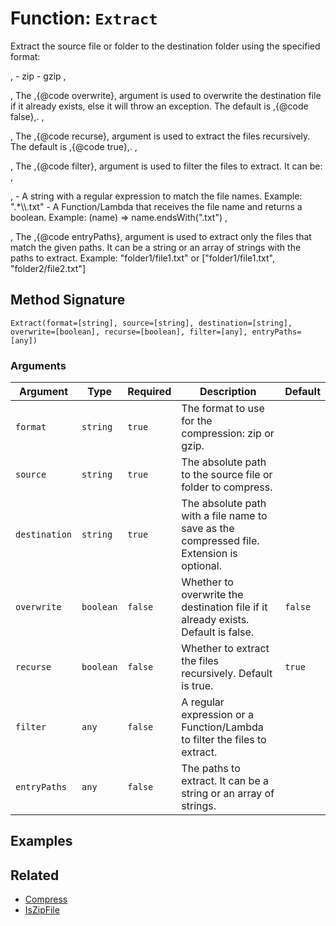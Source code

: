 [comment]: # (Note: This documentation is generated dynamically in the build process.  To modify the contents, change the javadoc on the _invoke method of the BIF class)

# Function: `Extract`

Extract the source file or folder to the destination folder using the specified format:

<p>,
 - zip
 - gzip
 ,<p>,
 The ,{@code overwrite}, argument is used to overwrite the destination
 file if it already exists, else it will throw an exception. The default is ,{@code false},.
 ,<p>,
 The ,{@code recurse}, argument is used to extract the files recursively. The default is ,{@code true},.
 ,<p>,
 The ,{@code filter}, argument is used to filter the files to extract. It can be:
 ,<p>,
 - A string with a regular expression to match the file names. Example: ".*\\.txt"
 - A Function/Lambda that receives the file name and returns a boolean. Example: (name) => name.endsWith(".txt")
 ,<p>,
 The ,{@code entryPaths}, argument is used to extract only the files that match the given paths. It can be a string
 or an array of strings with the paths to extract. Example: "folder1/file1.txt" or ["folder1/file1.txt", "folder2/file2.txt"]

## Method Signature

```
Extract(format=[string], source=[string], destination=[string], overwrite=[boolean], recurse=[boolean], filter=[any], entryPaths=[any])
```

### Arguments


| Argument | Type | Required | Description | Default |
|----------|------|----------|-------------|---------|
| `format` | `string` | `true` | The format to use for the compression: zip or gzip. |  |
| `source` | `string` | `true` | The absolute path to the source file or folder to compress. |  |
| `destination` | `string` | `true` | The absolute path with a file name to save as the compressed file. Extension is optional. |  |
| `overwrite` | `boolean` | `false` | Whether to overwrite the destination file if it already exists. Default is false. | `false` |
| `recurse` | `boolean` | `false` | Whether to extract the files recursively. Default is true. | `true` |
| `filter` | `any` | `false` | A regular expression or a Function/Lambda to filter the files to extract. |  |
| `entryPaths` | `any` | `false` | The paths to extract. It can be a string or an array of strings. |  |

## Examples



## Related

  * [Compress](./Compress.md)
  * [IsZipFile](./IsZipFile.md)
